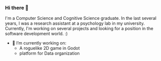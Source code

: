 ### Hi there 👋
I'm a Computer Science and Cognitive Science graduate. In the last several years, I was a research assistant at a psychology lab in my university. Currently, I'm working on several projects and looking for a position in the software development world. :)


- 🔭 I’m currently working on:
  - A roguelike 2D game in Godot
  - platform for Data organization
<!--
**sofibonch/sofibonch** is a ✨ _special_ ✨ repository because its `README.md` (this file) appears on your GitHub profile.

Here are some ideas to get you started:

- 🔭 I’m currently working on ...
- 🌱 I’m currently learning ...
- 👯 I’m looking to collaborate on ...
- 🤔 I’m looking for help with ...
- 💬 Ask me about ...
- 📫 How to reach me: ...
- 😄 Pronouns: ...
- ⚡ Fun fact: ...
-->
